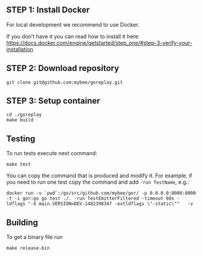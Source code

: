 ## STEP 1: Install Docker
For local development we recommend to use Docker.

If you don’t have it you can read how to install it here:
https://docs.docker.com/engine/getstarted/step_one/#step-3-verify-your-installation

## STEP 2: Download repository

`git clone git@github.com:mybee/goreplay.git`


## STEP 3: Setup container

```
cd ./goreplay
make build

```

## Testing
To run tests execute next command:

```
make test
```

You can copy the command that is produced and modify it. For example, if you need to run one test copy the command and add `-run TestName`, e.g.:

```
docker run -v `pwd`:/go/src/github.com/mybee/gor/ -p 0.0.0.0:8000:8000 -t -i gor:go go test ./. -run TestEmitterFiltered -timeout 60s -ldflags "-X main.VERSION=DEV-1482398347 -extldflags \"-static\""   -v
```


## Building
To get a binary file run 

```
make release-bin
```
